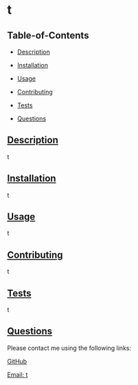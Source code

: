 
  # t
  
   

  ## Table-of-Contents

  * [Description](#description)
  * [Installation](#installation)
  * [Usage](#usage)
   
  * [Contributing](#contributing)
  * [Tests](#tests)
  * [Questions](#questions)
  
  ## [Description](#table-of-contents)

  t

  ## [Installation](#table-of-contents)

  t

  ## [Usage](#table-of-contents)

  t

   

  ## [Contributing](#table-of-contents)

  t

  ## [Tests](#table-of-contents)

  t

  ## [Questions](#table-of-contents)

  Please contact me using the following links:

  [GitHub](https://github.com/t)

  [Email: t](mailto:t)
